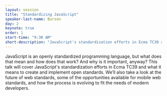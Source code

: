 ```yaml
---
layout: session
title: "Standardizing JavaScript"
speaker-last-name: Burson
day: 2
keynote: true
order: 1
start-time: "9:30 AM"
short-description: "JavaScript's standardization efforts in Ecma TC39 and what it means to create and implement open standards"
---
```


JavaScript is an openly standardized programming language, but what does that mean and how does that work? And why is it important, anyway? This talk will cover JavaScript's standardization efforts in Ecma TC39 and what it means to create and implement open standards. We’ll also take a look at the future of web standards, some of the opportunities available for mobile web standards, and how the process is evolving to fit the needs of modern developers.